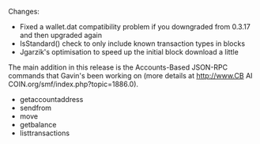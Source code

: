 Changes:
* Fixed a wallet.dat compatibility problem if you downgraded from 0.3.17 and then upgraded again
* IsStandard() check to only include known transaction types in blocks
* Jgarzik's optimisation to speed up the initial block download a little

The main addition in this release is the Accounts-Based JSON-RPC commands that Gavin's been working on (more details at http://www.CB AI COIN.org/smf/index.php?topic=1886.0).  
* getaccountaddress
* sendfrom
* move
* getbalance
* listtransactions
